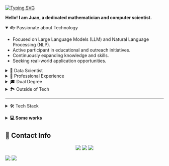 [![Typing SVG](https://readme-typing-svg.demolab.com?font=Nunito&size=50&duration=4000&pause=500&color=F7DE15&center=true&vCenter=true&width=900&height=80&lines=I'm+a+mathematician;I'm+a+computer+scientist)](https://git.io/typing-svg)

**Hello! I am Juan, a dedicated mathematician and computer scientist.**

<details open> 
<summary>👓 Passionate about Technology</summary>
    <ul>
        <li>Focused on Large Language Models (LLM) and Natural Language Processing (NLP).</li>
        <li>Active participant in educational and outreach initiatives.</li>
        <li>Continuously expanding knowledge and skills.</li>
        <li>Seeking real-world application opportunities.</li>
    </ul>
</details>

<details>  
<summary>🚀 Data Scientist</summary>
    <ul>
        <li>Currently working as a Data Scientist at Ipsos, leading data analysis projects and developing machine learning models for sentiment analysis and topic classification.</li>
        <li>Designing and maintaining interactive applications for data visualization using Shiny and Streamlit.</li>
        <li>Managing and configuring Google Cloud services to handle and process large datasets efficiently.</li>
    </ul>
</details>

<details>  
<summary>💼 Professional Experience</summary>
    <ul>
        <li>Research Assistant at Harvard Business School (HBS), collaborating on economic research projects and developing mathematical models related to corporate strategy and organizational economics.</li>
        <li>Data Scientist at Ipsos, leading data analysis projects, developing machine learning models, and designing interactive applications for data visualization.</li>
        <li>Private Tutor for university-level courses in mathematics, physics, and statistics, providing personalized instruction and support to help students succeed academically.</li>
    </ul>
</details>

<details>
<summary>🎓 Dual Degree</summary>
    <ul>
        <li>BSc in Mathematics, Universidad Nacional de Colombia.</li>
        <li>BSc in Computer Science, Universidad Nacional de Colombia.</li>
    </ul>
</details>

<details>
<summary>🏞️ Outside of Tech</summary>
    <ul>
        <li>Enjoy hiking and exploring nature.</li>
        <li>Passionate about playing the guitar.</li>
        <li>Participate in ultimate frisbee.</li>
        <li>Engage in calisthenics and other physical activities.</li>
    </ul>
</details>

___

<!-- Tech Stack -->  
<details>
<summary> 🛠️ Tech Stack </summary>
<p align="center">

| **Category** | **Technologies** |
| - | - |
| **Programming Languages** | ![Python](https://img.shields.io/badge/Python-FFD43B?style=for-the-badge&logo=python&logoColor=blue) ![JavaScript](https://img.shields.io/badge/javascript-%23323330.svg?style=for-the-badge&logo=javascript&logoColor=%23F7DF1E) ![C++](https://img.shields.io/badge/c++-%2300599C.svg?style=for-the-badge&logo=c%2B%2B&logoColor=white) ![R](https://img.shields.io/badge/r-%23276DC3.svg?style=for-the-badge&logo=r&logoColor=white) ![SQL](https://img.shields.io/badge/sql-%2307405e.svg?style=for-the-badge&logo=postgresql&logoColor=white) |
| **Frameworks and Libraries** | ![NumPy](https://img.shields.io/badge/numpy-%23013243.svg?style=for-the-badge&logo=numpy&logoColor=white) ![Pandas](https://img.shields.io/badge/pandas-%23150458.svg?style=for-the-badge&logo=pandas&logoColor=white) ![SciPy](https://img.shields.io/badge/SciPy-%230C55A5.svg?style=for-the-badge&logo=scipy&logoColor=%white) ![p5js](https://img.shields.io/badge/p5.js-ED225D?style=for-the-badge&logo=p5.js&logoColor=FFFFFF) ![Flask](https://img.shields.io/badge/flask-%23000.svg?style=for-the-badge&logo=flask&logoColor=white) |
| **ML & AI** | ![scikit-learn](https://img.shields.io/badge/scikit--learn-%23F7931E.svg?style=for-the-badge&logo=scikit-learn&logoColor=white) ![TensorFlow](https://img.shields.io/badge/TensorFlow-%23FF6F00.svg?style=for-the-badge&logo=TensorFlow&logoColor=white) ![PyTorch](https://img.shields.io/badge/pytorch-%23EE4C2C.svg?style=for-the-badge&logo=pytorch&logoColor=white) |
| **Visualization Tools** | ![Plotly](https://img.shields.io/badge/Plotly-%233F4F75.svg?style=for-the-badge&logo=plotly&logoColor=white) ![Tableau](https://img.shields.io/badge/Tableau-E97627?style=for-the-badge&logo=Tableau&logoColor=white) ![PowerBI](https://img.shields.io/badge/PowerBI-F2C811?style=for-the-badge&logo=Power%20BI&logoColor=black) |
| **Operating Systems** | ![Windows](https://img.shields.io/badge/Windows-0078D6?style=for-the-badge&logo=windows&logoColor=white) ![Linux](https://img.shields.io/badge/Linux-FCC624?style=for-the-badge&logo=linux&logoColor=black) ![Kali](https://img.shields.io/badge/Kali-268BEE?style=for-the-badge&logo=kalilinux&logoColor=white) |
| **Cloud Services** | ![GCP](https://img.shields.io/badge/Google%20Cloud-4285F4?style=for-the-badge&logo=google-cloud&logoColor=white) ![AWS](https://img.shields.io/badge/Amazon%20AWS-232F3E?style=for-the-badge&logo=amazon-aws&logoColor=white) |
| **Miscellaneous** | ![LaTeX](https://img.shields.io/badge/latex-%23008080.svg?style=for-the-badge&logo=latex&logoColor=white) ![Git](https://img.shields.io/badge/git-%23F05033.svg?style=for-the-badge&logo=git&logoColor=white) ![MySQL](https://img.shields.io/badge/mysql-%2300f.svg?style=for-the-badge&logo=mysql&logoColor=white) |

</details>
</p>

<details>
<summary><b>💻 Some works</b></summary>

### 💻 Some works in tech

| **Project** | **Description** |
| - | - |
| [TextInsight](https://textinsight-ipsos.streamlit.app/) | An interactive text analysis tool built with Streamlit. |
| [MadameX](https://juanlara18.github.io/MadameX/) | A web-based game developed using JavaScript. |
| [BrickBreaker](https://juanlara18.github.io/BrickBreaker/) | A classic brick breaker game implemented in JavaScript. |
| [Tetris](https://juanlara18.github.io/Tetris/) | A web version of the popular Tetris game created using JavaScript. |
| [Atlantida](https://juanlara18.github.io/Atlantida-Web-Page/index.html) | A website for the Atlantida project. |

### 📊 Some works in Maths
<ul>
    <li><a href="https://github.com/JuanLara18/Project1">Project Title 1</a> - Brief description of the project.</li>
    <li><a href="https://github.com/JuanLara18/Project2">Project Title 2</a> - Brief description of the project.</li>
    <li><a href="https://github.com/JuanLara18/Project3">Project Title 3</a> - Brief description of the project.</li>
    <li>For more detailed information, please see my <a href="link_to_pdf">Mathematics Projects PDF</a>.</li>
</ul>

### 💼 Some works in Economy
<ul>
    <li><a href="https://github.com/JuanLara18/Project1">Project Title 1</a> - Brief description of the project.</li>
    <li><a href="https://github.com/JuanLara18/Project2">Project Title 2</a> - Brief description of the project.</li>
    <li><a href="https://github.com/JuanLara18/Project3">Project Title 3</a> - Brief description of the project.</li>
    <li>For more detailed information, please see my <a href="link_to_pdf">Mathematics Projects PDF</a>.</li>
</ul>

</details>

<!-- Contact -->
## 💬 Contact Info

<p align="center">
<a href="https://www.linkedin.com/in/juandavidlara/"><img src="https://img.shields.io/badge/linkedin-%230077B5.svg?style=for-the-badge&logo=linkedin&logoColor=white" /></a>
<a href="https://www.instagram.com/juanlara.io/?hl=es-la"><img src="https://img.shields.io/badge/Instagram-%23E4405F.svg?style=for-the-badge&logo=Instagram&logoColor=white" /></a>
<a href="https://www.youtube.com/channel/UCk8OV8eN6lbwoJDCdKc42ew"><img src="https://img.shields.io/badge/YouTube-%23FF0000.svg?style=for-the-badge&logo=YouTube&logoColor=white" /></a>
</p>

![](https://komarev.com/ghpvc/?username=JuanLara18) ![](https://img.shields.io/github/followers/JuanLara18.svg?style=social&label=Follow)
